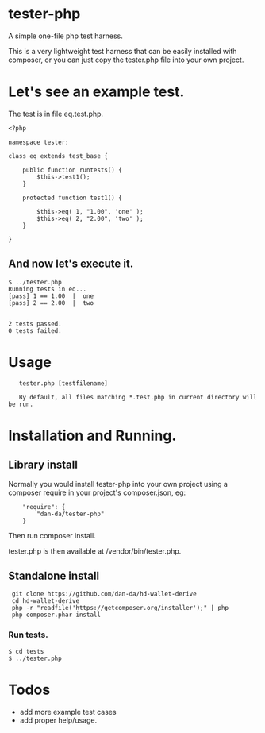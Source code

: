 # tester-php

A simple one-file php test harness.

This is a very lightweight test harness that can be easily installed
with composer, or you can just copy the tester.php file into your
own project.


# Let's see an example test.

The test is in file eq.test.php.

```
<?php

namespace tester;

class eq extends test_base {

    public function runtests() {
        $this->test1();
    }

    protected function test1() {

        $this->eq( 1, "1.00", 'one' );
        $this->eq( 2, "2.00", 'two' );
    }

}
```

## And now let's execute it.

```
$ ../tester.php 
Running tests in eq...
[pass] 1 == 1.00  |  one
[pass] 2 == 2.00  |  two


2 tests passed.
0 tests failed.
```


# Usage

```
   tester.php [testfilename]
   
   By default, all files matching *.test.php in current directory will be run.
```


# Installation and Running.


## Library install

Normally you would install tester-php into your own project using a composer
require in your project's composer.json, eg:

```
    "require": {
        "dan-da/tester-php"
    }
```

Then run composer install.

tester.php is then available at <yourproject>/vendor/bin/tester.php.

## Standalone install

```
 git clone https://github.com/dan-da/hd-wallet-derive
 cd hd-wallet-derive
 php -r "readfile('https://getcomposer.org/installer');" | php
 php composer.phar install
```


### Run tests.
```
$ cd tests
$ ../tester.php
```

# Todos

* add more example test cases
* add proper help/usage.
